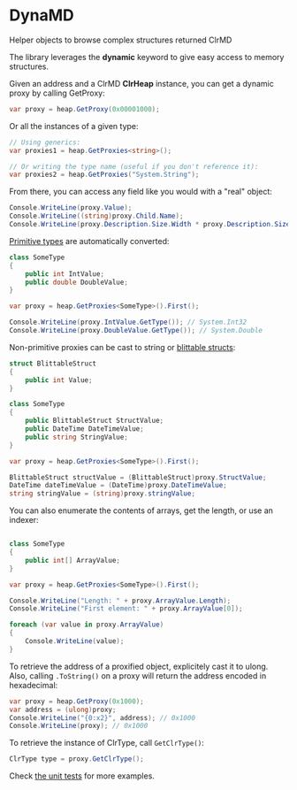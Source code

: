 # DynaMD
Helper objects to browse complex structures returned ClrMD

The library leverages the **dynamic** keyword to give easy access to memory structures.

Given an address and a ClrMD **ClrHeap** instance, you can get a dynamic proxy by calling GetProxy:

```C#
var proxy = heap.GetProxy(0x00001000);
```

Or all the instances of a given type:

```C#
// Using generics:
var proxies1 = heap.GetProxies<string>();

// Or writing the type name (useful if you don't reference it):
var proxies2 = heap.GetProxies("System.String");
```

From there, you can access any field like you would with a "real" object:

```C#
Console.WriteLine(proxy.Value);
Console.WriteLine((string)proxy.Child.Name);
Console.WriteLine(proxy.Description.Size.Width * proxy.Description.Size.Height);
```

[Primitive types](https://docs.microsoft.com/en-us/dotnet/csharp/language-reference/builtin-types/built-in-types) are automatically converted:

```C#
class SomeType
{
    public int IntValue;
    public double DoubleValue;
}

var proxy = heap.GetProxies<SomeType>().First();

Console.WriteLine(proxy.IntValue.GetType()); // System.Int32
Console.WriteLine(proxy.DoubleValue.GetType()); // System.Double

```

Non-primitive proxies can be cast to string or [blittable structs](https://docs.microsoft.com/en-us/dotnet/framework/interop/blittable-and-non-blittable-types):

```C#
struct BlittableStruct
{
    public int Value;
}

class SomeType
{
    public BlittableStruct StructValue;
    public DateTime DateTimeValue;
    public string StringValue;
}

var proxy = heap.GetProxies<SomeType>().First();

BlittableStruct structValue = (BlittableStruct)proxy.StructValue;
DateTime dateTimeValue = (DateTime)proxy.DateTimeValue;
string stringValue = (string)proxy.stringValue;

```

You can also enumerate the contents of arrays, get the length, or use an indexer:

```C#

class SomeType
{
    public int[] ArrayValue;
}

var proxy = heap.GetProxies<SomeType>().First();

Console.WriteLine("Length: " + proxy.ArrayValue.Length);
Console.WriteLine("First element: " + proxy.ArrayValue[0]);

foreach (var value in proxy.ArrayValue)
{
    Console.WriteLine(value);
}
```

To retrieve the address of a proxified object, explicitely cast it to ulong. Also, calling `.ToString()` on a proxy will return the address encoded in hexadecimal:

```C#
var proxy = heap.GetProxy(0x1000);
var address = (ulong)proxy;
Console.WriteLine("{0:x2}", address); // 0x1000
Console.WriteLine(proxy); // 0x1000
```

To retrieve the instance of ClrType, call `GetClrType()`:

```C#
ClrType type = proxy.GetClrType();
```

Check [the unit tests](https://github.com/kevingosse/DynaMD/blob/master/src/DynaMD.Tests/ProxyTest.cs) for more examples.
